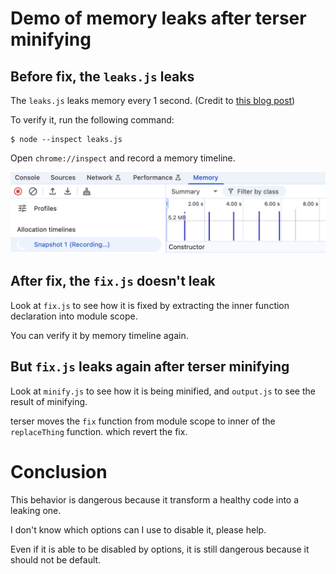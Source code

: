 # Demo of memory leaks after terser minifying

## Before fix, the `leaks.js` leaks

The `leaks.js` leaks memory every 1 second. (Credit to [this blog post](https://blog.meteor.com/an-interesting-kind-of-javascript-memory-leak-8b47d2e7f156))

To verify it, run the following command:

```
$ node --inspect leaks.js
```

Open `chrome://inspect` and record a memory timeline.

![](leaks-timeline.png)

## After fix, the `fix.js` doesn't leak

Look at `fix.js` to see how it is fixed by extracting the inner function declaration into module scope.

You can verify it by memory timeline again.

## But `fix.js` leaks again after terser minifying

Look at `minify.js` to see how it is being minified, and `output.js` to see the result of minifying.

terser moves the `fix` function from module scope to inner of the `replaceThing` function. which revert the fix.

# Conclusion

This behavior is dangerous because it transform a healthy code into a leaking one.

I don't know which options can I use to disable it, please help.

Even if it is able to be disabled by options, it is still dangerous because it should not be default.
